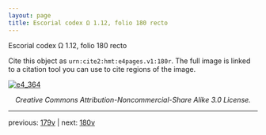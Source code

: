 ```yaml
---
layout: page
title: Escorial codex Ω 1.12, folio 180 recto
---
```


Escorial codex Ω 1.12, folio 180 recto

Cite this object as `urn:cite2:hmt:e4pages.v1:180r`.  The full image is linked to a citation tool you can use to cite regions of the image.

[![e4_364](http://www.homermultitext.org/iipsrv?IIIF=/project/homer/pyramidal/deepzoom/hmt/e4img/2017a/e4_364.tif/full/800,/0/default.jpg)](http://www.homermultitext.org/ict2/?urn=urn:cite2:hmt:e4img.2017a:e4_364) 

<p style="text-align: center; font-style: italic;">Creative Commons Attribution-Noncommercial-Share Alike 3.0 License.</p>

---

previous: [179v](../179v/) | next: [180v](../180v/)